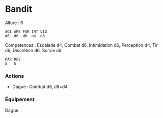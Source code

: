 # Bandit

Allure : 6

	AGI	ÂME	FOR	INT	VIG
	d6	d6	d6	d4	d6

Compétences : Escalade d4, Combat d6, Intimidation d6, Perception d4, Tir d6, Discrétion d6, Survie d6

	PAR	RES
	5	5

### Actions
- Dague : Combat d6, d6+d4

### Équipement
Dague.

